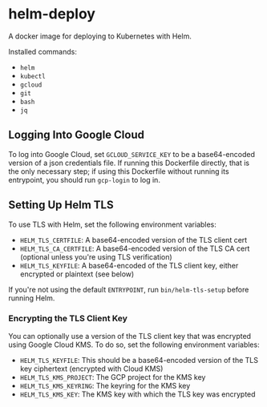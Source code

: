 # helm-deploy
A docker image for deploying to Kubernetes with Helm.

Installed commands:

- `helm`
- `kubectl`
- `gcloud`
- `git`
- `bash`
- `jq`

## Logging Into Google Cloud
To log into Google Cloud, set `GCLOUD_SERVICE_KEY` to be a base64-encoded
version of a json credentials file. If running this Dockerfile directly, that is
the only necessary step; if using this Dockerfile without running its
entrypoint, you should run `gcp-login` to log in.

## Setting Up Helm TLS
To use TLS with Helm, set the following environment variables:

- `HELM_TLS_CERTFILE`: A base64-encoded version of the TLS client cert
- `HELM_TLS_CA_CERTFILE`: A base64-encoded version of the TLS CA cert (optional
  unless you're using TLS verification)
- `HELM_TLS_KEYFILE`: A base64-encoded of the TLS client key, either encrypted
  or plaintext (see below)

If you're not using the default `ENTRYPOINT`, run `bin/helm-tls-setup` before
running Helm.

### Encrypting the TLS Client Key
You can optionally use a version of the TLS client key that was encrypted using
Google Cloud KMS. To do so, set the following environment variables:

- `HELM_TLS_KEYFILE`: This should be a base64-encoded version of the TLS key
  ciphertext (encrypted with Cloud KMS)
- `HELM_TLS_KMS_PROJECT`: The GCP project for the KMS key
- `HELM_TLS_KMS_KEYRING`: The keyring for the KMS key
- `HELM_TLS_KMS_KEY`: The KMS key with which the TLS key was encrypted
